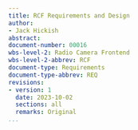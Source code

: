 ```yaml
---
title: RCF Requirements and Design
author:
- Jack Hickish
abstract:
document-number: 00016
wbs-level-2: Radio Camera Frontend
wbs-level-2-abbrev: RCF
document-type: Requirements
document-type-abbrev: REQ
revisions:
- version: 1
  date: 2023-10-02
  sections: all
  remarks: Original
...
```

